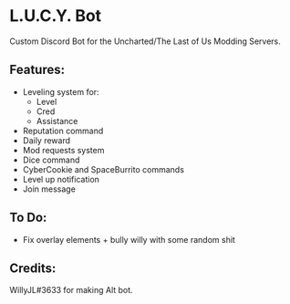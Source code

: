 # L.U.C.Y. Bot
Custom Discord Bot for the Uncharted/The Last of Us Modding Servers.

## Features:
 - Leveling system for:
   - Level
   - Cred
   - Assistance
 - Reputation command
 - Daily reward
 - Mod requests system
 - Dice command
 - CyberCookie and SpaceBurrito commands
 - Level up notification
 - Join message

## To Do:
 - Fix overlay elements + bully willy with some random shit
 

## Credits:
WillyJL#3633 for making Alt bot.

